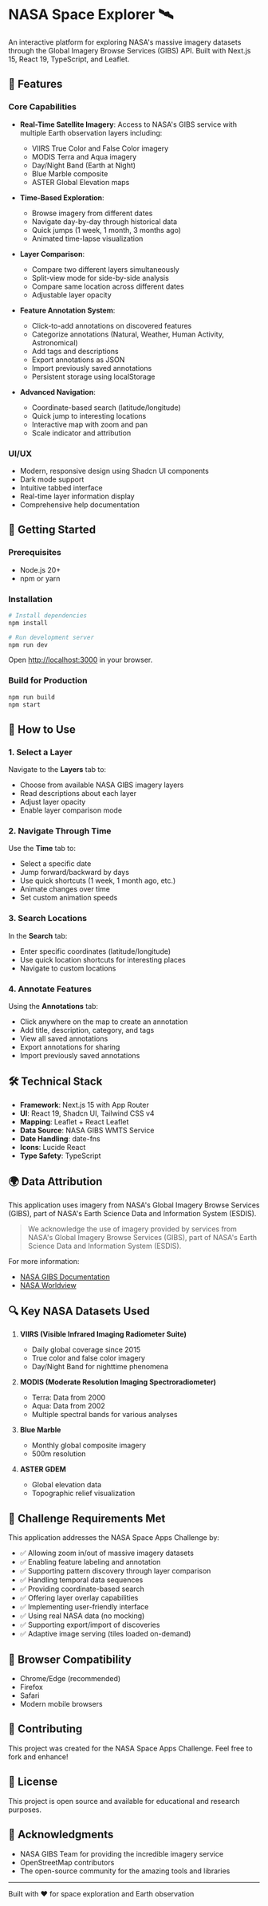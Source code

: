 # NASA Space Explorer 🛰️

An interactive platform for exploring NASA's massive imagery datasets through the Global Imagery Browse Services (GIBS) API. Built with Next.js 15, React 19, TypeScript, and Leaflet.

## 🌟 Features

### Core Capabilities

- **Real-Time Satellite Imagery**: Access to NASA's GIBS service with multiple Earth observation layers including:

  - VIIRS True Color and False Color imagery
  - MODIS Terra and Aqua imagery
  - Day/Night Band (Earth at Night)
  - Blue Marble composite
  - ASTER Global Elevation maps

- **Time-Based Exploration**:

  - Browse imagery from different dates
  - Navigate day-by-day through historical data
  - Quick jumps (1 week, 1 month, 3 months ago)
  - Animated time-lapse visualization

- **Layer Comparison**:

  - Compare two different layers simultaneously
  - Split-view mode for side-by-side analysis
  - Compare same location across different dates
  - Adjustable layer opacity

- **Feature Annotation System**:

  - Click-to-add annotations on discovered features
  - Categorize annotations (Natural, Weather, Human Activity, Astronomical)
  - Add tags and descriptions
  - Export annotations as JSON
  - Import previously saved annotations
  - Persistent storage using localStorage

- **Advanced Navigation**:
  - Coordinate-based search (latitude/longitude)
  - Quick jump to interesting locations
  - Interactive map with zoom and pan
  - Scale indicator and attribution

### UI/UX

- Modern, responsive design using Shadcn UI components
- Dark mode support
- Intuitive tabbed interface
- Real-time layer information display
- Comprehensive help documentation

## 🚀 Getting Started

### Prerequisites

- Node.js 20+
- npm or yarn

### Installation

```bash
# Install dependencies
npm install

# Run development server
npm run dev
```

Open [http://localhost:3000](http://localhost:3000) in your browser.

### Build for Production

```bash
npm run build
npm start
```

## 📖 How to Use

### 1. Select a Layer

Navigate to the **Layers** tab to:

- Choose from available NASA GIBS imagery layers
- Read descriptions about each layer
- Adjust layer opacity
- Enable layer comparison mode

### 2. Navigate Through Time

Use the **Time** tab to:

- Select a specific date
- Jump forward/backward by days
- Use quick shortcuts (1 week, 1 month ago, etc.)
- Animate changes over time
- Set custom animation speeds

### 3. Search Locations

In the **Search** tab:

- Enter specific coordinates (latitude/longitude)
- Use quick location shortcuts for interesting places
- Navigate to custom locations

### 4. Annotate Features

Using the **Annotations** tab:

- Click anywhere on the map to create an annotation
- Add title, description, category, and tags
- View all saved annotations
- Export annotations for sharing
- Import previously saved annotations

## 🛠️ Technical Stack

- **Framework**: Next.js 15 with App Router
- **UI**: React 19, Shadcn UI, Tailwind CSS v4
- **Mapping**: Leaflet + React Leaflet
- **Data Source**: NASA GIBS WMTS Service
- **Date Handling**: date-fns
- **Icons**: Lucide React
- **Type Safety**: TypeScript

## 🌍 Data Attribution

This application uses imagery from NASA's Global Imagery Browse Services (GIBS), part of NASA's Earth Science Data and Information System (ESDIS).

> We acknowledge the use of imagery provided by services from NASA's Global Imagery Browse Services (GIBS), part of NASA's Earth Science Data and Information System (ESDIS).

For more information:

- [NASA GIBS Documentation](https://nasa-gibs.github.io/gibs-api-docs/)
- [NASA Worldview](https://worldview.earthdata.nasa.gov/)

## 🔍 Key NASA Datasets Used

1. **VIIRS (Visible Infrared Imaging Radiometer Suite)**

   - Daily global coverage since 2015
   - True color and false color imagery
   - Day/Night Band for nighttime phenomena

2. **MODIS (Moderate Resolution Imaging Spectroradiometer)**

   - Terra: Data from 2000
   - Aqua: Data from 2002
   - Multiple spectral bands for various analyses

3. **Blue Marble**

   - Monthly global composite imagery
   - 500m resolution

4. **ASTER GDEM**
   - Global elevation data
   - Topographic relief visualization

## 🎯 Challenge Requirements Met

This application addresses the NASA Space Apps Challenge by:

- ✅ Allowing zoom in/out of massive imagery datasets
- ✅ Enabling feature labeling and annotation
- ✅ Supporting pattern discovery through layer comparison
- ✅ Handling temporal data sequences
- ✅ Providing coordinate-based search
- ✅ Offering layer overlay capabilities
- ✅ Implementing user-friendly interface
- ✅ Using real NASA data (no mocking)
- ✅ Supporting export/import of discoveries
- ✅ Adaptive image serving (tiles loaded on-demand)

## 📱 Browser Compatibility

- Chrome/Edge (recommended)
- Firefox
- Safari
- Modern mobile browsers

## 🤝 Contributing

This project was created for the NASA Space Apps Challenge. Feel free to fork and enhance!

## 📄 License

This project is open source and available for educational and research purposes.

## 🙏 Acknowledgments

- NASA GIBS Team for providing the incredible imagery service
- OpenStreetMap contributors
- The open-source community for the amazing tools and libraries

---

Built with ❤️ for space exploration and Earth observation
